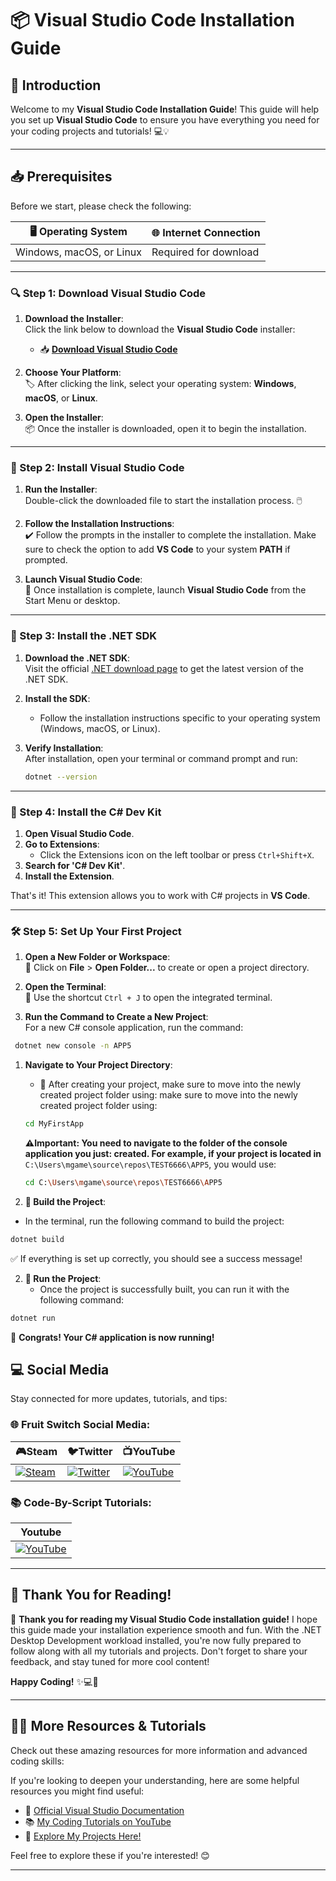 # 📦 **Visual Studio Code Installation Guide**

## 📜 **Introduction**

Welcome to my **Visual Studio Code Installation Guide**! This guide will help you set up **Visual Studio Code** to ensure you have everything you need for your coding projects and tutorials! 💻💡

---

## 📥 **Prerequisites**

Before we start, please check the following:

| 🖥️ **Operating System**   | 🌐 **Internet Connection** |
|---------------------------|----------------------------|
| Windows, macOS, or Linux   | Required for download      |

---

### 🔍 Step 1: **Download Visual Studio Code**

1. **Download the Installer**:  
   Click the link below to download the **Visual Studio Code** installer:  
   - 📥 [**Download Visual Studio Code**](https://code.visualstudio.com/)

2. **Choose Your Platform**:  
   🏷️ After clicking the link, select your operating system: **Windows**, **macOS**, or **Linux**.  

3. **Open the Installer**:  
   📦 Once the installer is downloaded, open it to begin the installation.

---

### 🔧 Step 2: **Install Visual Studio Code**

1. **Run the Installer**:  
   Double-click the downloaded file to start the installation process. 🖱️  

2. **Follow the Installation Instructions**:  
   ✔️ Follow the prompts in the installer to complete the installation. Make sure to check the option to add **VS Code** to your system **PATH** if prompted.

3. **Launch Visual Studio Code**:  
   🎉 Once installation is complete, launch **Visual Studio Code** from the Start Menu or desktop.

---

### 🔌 Step 3: **Install the .NET SDK**

1. **Download the .NET SDK**:  
   Visit the official [.NET download page](https://dotnet.microsoft.com/download) to get the latest version of the .NET SDK.

2. **Install the SDK**:  
   - Follow the installation instructions specific to your operating system (Windows, macOS, or Linux).

3. **Verify Installation**:  
   After installation, open your terminal or command prompt and run:
   ```bash
   dotnet --version
   ```
---
### 🔌 Step 4: **Install the C# Dev Kit**

1. **Open Visual Studio Code**.
2. **Go to Extensions**:  
   - Click the Extensions icon on the left toolbar or press `Ctrl+Shift+X`.
3. **Search for 'C# Dev Kit'**.
4. **Install the Extension**.

That's it! This extension allows you to work with C# projects in **VS Code**.

---

### 🛠️ Step 5: **Set Up Your First Project**

1. **Open a New Folder or Workspace**:  
   📂 Click on **File** > **Open Folder...** to create or open a project directory.

2. **Open the Terminal**:  
   🚀 Use the shortcut `` Ctrl + J ``  to open the integrated terminal.

3. **Run the Command to Create a New Project**:  
   For a new C# console application, run the command:  
  ```bash
   dotnet new console -n APP5
  ```
1. **Navigate to Your Project Directory**:  
   - 🏁 After creating your project, make sure to move into the newly created project folder using:
   make sure to move into the newly created project folder using:
    ```bash
   cd MyFirstApp
    ```
    **⚠️Important: You need to navigate to the folder of the console application you just: created. For example, if your project is located in** ```C:\Users\mgame\source\repos\TEST6666\APP5```, you would use:
   ```bash
   cd C:\Users\mgame\source\repos\TEST6666\APP5
   ```

   

1. **🔨 Build the Project**:
  - In the terminal, run the following command to build the project:
  ```bash
dotnet build
   ```
  ✅ If everything is set up correctly, you should see a success message!
 
2. **🚀 Run the Project**:
   - Once the project is successfully built, you can run it with the following command:
  ```bash
dotnet run
  ```
 🎈 **Congrats! Your C# application is now running!**


## 💻 **Social Media**

Stay connected for more updates, tutorials, and tips:

### 🌐 Fruit Switch Social Media:      
| **🎮Steam** | **🐦Twitter** | **📺YouTube** |
|-----------|-------------|--------------|
| [![Steam](https://img.icons8.com/?size=48&id=zNqjI8XKkCv0&format=png)](https://store.steampowered.com/app/2248480/Fruit_Switch/) | [![Twitter](https://img.icons8.com/?size=50&id=phOKFKYpe00C&format=png)](https://x.com/Fruit_Switch) | [![YouTube](https://img.icons8.com/?size=48&id=19318&format=png)](https://www.youtube.com/@FruitSwitchTeam) | 

### 📚 Code-By-Script Tutorials:
| **Youtube** | 
|-----------|
| [![YouTube](https://img.icons8.com/?size=48&id=19318&format=png)](https://www.youtube.com/@CodeByScript) | 
---

## 📝 **Thank You for Reading!**

🙏 **Thank you for reading my Visual Studio Code installation guide!** I hope this guide made your installation experience smooth and fun. With the .NET Desktop Development workload installed, you're now fully prepared to follow along with all my tutorials and projects. Don't forget to share your feedback, and stay tuned for more cool content!

**Happy Coding!** ✨💻🚀

---

## 🧑‍🏫 **More Resources & Tutorials**

Check out these amazing resources for more information and advanced coding skills:

If you're looking to deepen your understanding, here are some helpful resources you might find useful:

- 🌟 [Official Visual Studio Documentation](https://docs.microsoft.com/en-us/visualstudio/)
- 📚 [My Coding Tutorials on YouTube](https://www.youtube.com/@CodeByScript)
- 🚀 [Explore My Projects Here!](https://github.com/Code-By-Script?tab=stars)  

Feel free to explore these if you're interested! 😊

---


